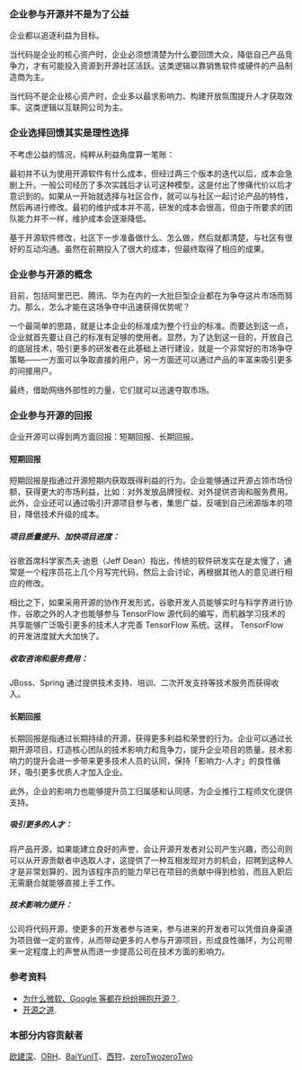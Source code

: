 ### 企业参与开源并不是为了公益

企业都以追逐利益为目标。

当代码是企业的核心资产时，企业必须想清楚为什么要回馈大众，降低自己产品竞争力，才有可能投入资源到开源社区活跃。这类逻辑以靠销售软件或硬件的产品制造商为主。

当代码不是企业核心资产时，企业多以最求影响力、构建开放氛围提升人才获取效率。这类逻辑以互联网公司为主。

### 企业选择回馈其实是理性选择

不考虑公益的情况，纯粹从利益角度算一笔账：

最初并不认为使用开源软件有什么成本，但经过两三个版本的迭代以后，成本会急剧上升。一般公司经历了多次实践后才认可这种模型，这是付出了惨痛代价以后才意识到的。如果从一开始就选择与社区合作，就可以与社区一起讨论产品的特性，然后再进行修改。最初的维护成本并不高，研发的成本会很高，但由于所要求的团队能力并不一样，维护成本会逐渐降低。

基于开源软件修改，社区下一步准备做什么、怎么做，然后就都清楚，与社区有很好的互动沟通。虽然在前期投入了很大的成本，但最终取得了相应的成果。

### 企业参与开源的概念

目前，包括阿里巴巴、腾讯、华为在内的一大批巨型企业都在为争夺这片市场而努力。那么，怎么才能在这场争夺中迅速获得优势呢？

一个最简单的思路，就是让本企业的标准成为整个行业的标准。而要达到这一点，企业就首先要让自己的标准有足够的使用者。显然，为了达到这一目的，开放自己的底层技术，吸引更多的研发者在此基础上进行建设，就是一个非常好的市场争夺策略——一方面可以争取直接的用户，另一方面还可以通过产品的丰富来吸引更多的间接用户。

最终，借助网络外部性的力量，它们就可以迅速夺取市场。

### 企业参与开源的回报

企业开源可以得到两方面回报：短期回报、长期回报。

#### 短期回报

短期回报是指通过开源短期内获取既得利益的行为。企业能够通过开源占领市场份额，获得更大的市场利益，比如：对外发放品牌授权、对外提供咨询和服务费用。此外，企业还可以通过吸引开源项目参与者，集思广益，反哺到自己闭源版本的项目，降低技术升级的成本。

##### 项目质量提升、加快项目进度：
  
谷歌首席科学家杰夫·迪恩（Jeff Dean）指出，传统的软件研发实在是太慢了，通常是一个程序员花上几个月写完代码，然后上会讨论，再根据其他人的意见进行相应的修改。

相比之下，如果采用开源的协作开发形式，谷歌开发人员能够实时与科学界进行协作，谷歌之外的人才也能够参与 TensorFlow 源代码的编写，而机器学习技术的共享能够广泛吸引更多的技术人才完善 TensorFlow 系统。这样， TensorFlow 的开发进度就大大加快了。
##### 收取咨询和服务费用：

JBoss、Spring 通过提供技术支持、培训、二次开发支持等技术服务而获得收入。

#### 长期回报

长期回报是指通过长期持续的开源，获得更多利益和荣誉的行为。企业可以通过长期开源项目，打造核心团队的技术影响力和竞争力，提升企业项目的质量。技术影响力的提升会进一步带来更多技术人员的认同，保持「影响力-人才」的良性循环，吸引更多优质人才加入企业。

此外，企业的影响力也能够提升员工归属感和认同感，为企业推行工程师文化提供支持。

##### 吸引更多的人才：

将产品开源，如果能建立良好的声誉，会让开源开发者对公司产生兴趣，而公司则可以从开源贡献者中选取人才，这提供了一种互相发现对方的机会，招聘到这种人才是非常划算的，因为该程序员的能力早已在项目的贡献中得到检验，而且入职后无需磨合就能够直接上手工作。

##### 技术影响力提升：

公司将代码开源，使更多的开发者参与进来，参与进来的开发者可以凭借自身渠道为项目做一定的宣传，从而带动更多的人参与开源项目，形成良性循环，为公司带来一定程度上的声誉从而进一步提高公司在技术方面的影响力。

### 参考资料

* [为什么微软、Google 等都在纷纷拥抱开源？](https://blog.csdn.net/csdnnews/article/details/106880314).
* [开源之道](http://opensourceway.community/posts/opensource_enterprise_guide/improve-open-source-dev-impact).

### 本部分内容贡献者

[欧建深](https://gitee.com/oujianshen)、[ORH](https://gitee.com/orh)、[BaiYunIT](https://gitee.com/baiyunit)、[西狩](https://gitee.com/lihuimingxs)、[zeroTwozeroTwo](https://gitee.com/zerotwozerotwo)